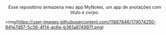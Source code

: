 <p align="center">Esse repositório armazena meu app MyNotes, um app de anotações com título e corpo.</p>



 <img(https://user-images.githubusercontent.com/11887846/179074250-841e7d97-5c56-4f14-ac6e-b361a974997f.png)


